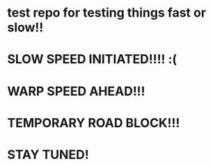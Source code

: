 # test repo for testing things fast or slow!!
# SLOW SPEED INITIATED!!!! :(
# WARP SPEED AHEAD!!!
# TEMPORARY ROAD BLOCK!!!
# STAY TUNED!
